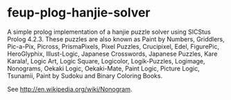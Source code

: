 feup-plog-hanjie-solver
=======================

A simple prolog implementation of a hanjie puzzle solver using SICStus Prolog 4.2.3. These puzzles are also known as Paint by Numbers, Griddlers, Pic-a-Pix, Picross, PrismaPixels, Pixel Puzzles, Crucipixel, Edel, FigurePic, HeroGlyphix, Illust-Logic, Japanese Crosswords, Japanese Puzzles, Kare Karala!, Logic Art, Logic Square, Logicolor, Logik-Puzzles, Logimage, Nonograms, Oekaki Logic, Oekaki-Mate, Paint Logic, Picture Logic, Tsunamii, Paint by Sudoku and Binary Coloring Books.

See http://en.wikipedia.org/wiki/Nonogram.

